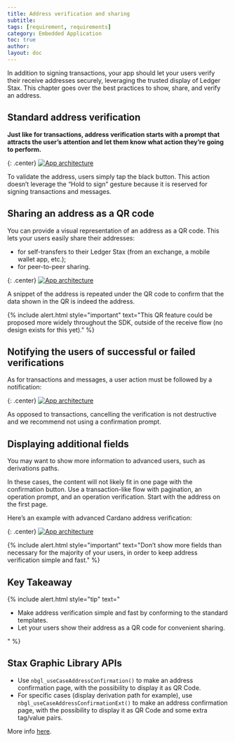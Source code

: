 ```yaml
---
title: Address verification and sharing
subtitle:
tags: [requirement, requirements]
category: Embedded Application
toc: true
author:
layout: doc
---
```


In addition to signing transactions, your app should let your users verify their receive addresses securely, leveraging the trusted display of Ledger Stax. This chapter goes over the best practices to show, share, and verify an address.

## Standard address verification

**Just like for transactions, address verification starts with a prompt that attracts the user’s attention and let them know what action they’re going to perform.**

<!-- ------------- Image ------------- -->
{: .center}
[![App architecture](/stax-address-verification.png)](/stax-address-verification.png)
<!-- --------------------------------- -->

To validate the address, users simply tap the black button. This action doesn’t leverage the “Hold to sign” gesture because it is reserved for signing transactions and messages.

## Sharing an address as a QR code

You can provide a visual representation of an address as a QR code. This lets your users easily share their addresses:
- for self-transfers to their Ledger Stax (from an exchange, a mobile wallet app, etc.);
- for peer-to-peer sharing.

<!-- ------------- Image ------------- -->
{: .center}
[![App architecture](/stax-qr-code.png)](/stax-qr-code.png)
<!-- --------------------------------- -->

A snippet of the address is repeated under the QR code to confirm that the data shown in the QR is indeed the address.

<!--  -->
{% include alert.html style="important" text="This QR feature could be proposed more widely throughout the SDK, outside of the receive flow (no design exists for this yet)." %}
<!--  -->


## Notifying the users of successful or failed verifications

As for transactions and messages, a user action must be followed by a notification:

<!-- ------------- Image ------------- -->
{: .center}
[![App architecture](/stax-address.png)](/stax-address.png)
<!-- --------------------------------- -->

As opposed to transactions, cancelling the verification is not destructive and we recommend not using a confirmation prompt.

## Displaying additional fields

You may want to show more information to advanced users, such as derivations paths.

In these cases, the content will not likely fit in one page with the confirmation button. Use a transaction-like flow with pagination, an operation prompt, and an operation verification. Start with the address on the first page.

Here’s an example with advanced Cardano address verification:

<!-- ------------- Image ------------- -->
{: .center}
[![App architecture](/stax-address-additional-fields.png)](/stax-address-additional-fields.png)
<!-- --------------------------------- -->


{% include alert.html style="important" text="Don’t show more fields than necessary for the majority of your users, in order to keep address verification simple and fast." %}


## Key Takeaway

{% include alert.html style="tip" text="<ul>
	<li>Make address verification simple and fast by conforming to the standard templates.</li>
	<li>Let your users show their address as a QR code for convenient sharing.</li>
</ul>" %}


## Stax Graphic Library APIs

- Use `nbgl_useCaseAddressConfirmation()` to make an address confirmation page, with the possibility to display it as QR Code.
- For specific cases (display derivation path for example), use `nbgl_useCaseAddressConfirmationExt()` to make an address confirmation page, with the possibility to display it as QR Code and some extra tag/value pairs. 

More info [here](../stax-graphic-lib/).

